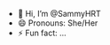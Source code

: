- 👋 Hi, I’m @SammyHRT
- 😄 Pronouns: She/Her
- ⚡ Fun fact: ...

<!---
SammyHRT/SammyHRT is a ✨ special ✨ repository because its `README.md` (this file) appears on your GitHub profile.
You can click the Preview link to take a look at your changes.
--->
